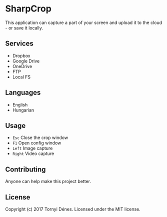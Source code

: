 ﻿# SharpCrop

This application can capture a part of your screen and upload it to the cloud - or save it locally.

## Services

* Dropbox
* Google Drive
* OneDrive
* FTP
* Local FS

## Languages

* English
* Hungarian

## Usage

* `Esc` Close the crop window
* `F1` Open config window
* `Left` Image capture
* `Right` Video capture

## Contributing

Anyone can help make this project better.

## License

Copyright (c) 2017 Tornyi Dénes. Licensed under the MIT license.